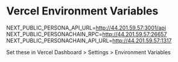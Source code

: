 # Vercel Environment Variables
NEXT_PUBLIC_PERSONA_API_URL=http://44.201.59.57:3001/api
NEXT_PUBLIC_PERSONACHAIN_RPC=http://44.201.59.57:26657  
NEXT_PUBLIC_PERSONACHAIN_API_URL=http://44.201.59.57:1317

Set these in Vercel Dashboard > Settings > Environment Variables
